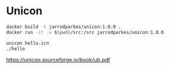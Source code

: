 # Unicon

```bash
docker build -t jarrodparkes/unicon:1.0.0 .
docker run -it -v $(pwd)/src:/src jarrodparkes/unicon:1.0.0
```

```bash
unicon hello.icn
./hello
```

https://unicon.sourceforge.io/book/ub.pdf
